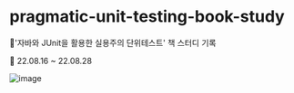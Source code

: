 # pragmatic-unit-testing-book-study
📔'자바와 JUnit을 활용한 실용주의 단위테스트' 책 스터디 기록

📝 22.08.16 ~ 22.08.28

![image](https://user-images.githubusercontent.com/92678171/185040651-b905a0e1-5859-4783-b2e3-f8765b3544ce.png)
